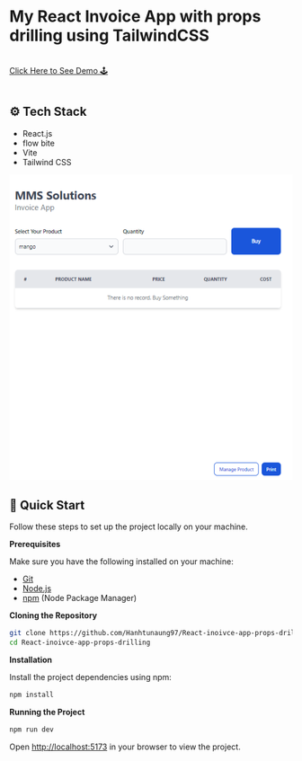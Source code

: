 # My React Invoice App with props drilling using TailwindCSS

<div>
   <br/>
   <a href="https://react-invoice-props-drilling.netlify.app/" target="_blank">
   Click Here to See Demo 🕹️
  </a>
</div>
<br/>

## <a>⚙️ Tech Stack</a>

- React.js
- flow bite
- Vite
- Tailwind CSS

![invoice_prop_drilling webpage](https://github.com/Hanhtunaung97/React-inoivce-app-props-drilling/blob/f8c62780275caf8a6b63708ea37af86391f7fefe/public/img/landing%20photo.PNG)

## <a>🤸 Quick Start</a>

Follow these steps to set up the project locally on your machine.

**Prerequisites**

Make sure you have the following installed on your machine:

- [Git](https://git-scm.com/)
- [Node.js](https://nodejs.org/en)
- [npm](https://www.npmjs.com/) (Node Package Manager)

**Cloning the Repository**

```bash
git clone https://github.com/Hanhtunaung97/React-inoivce-app-props-drilling.git
cd React-inoivce-app-props-drilling
```

**Installation**

Install the project dependencies using npm:

```bash
npm install
```

**Running the Project**

```bash
npm run dev
```

Open [http://localhost:5173](http://localhost:5173) in your browser to view the project.
